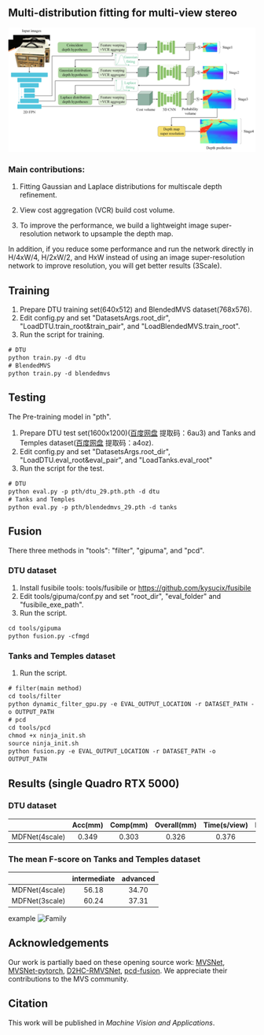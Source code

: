 ## Multi-distribution fitting for multi-view stereo
![network_4scales](imgs/network_4scales.jpg )

### Main contributions: 
1. Fitting Gaussian and Laplace distributions for multiscale depth refinement.


2. View cost aggregation (VCR) build cost volume.


3. To improve the performance, we build a lightweight
image super-resolution network to upsample the depth map.

In addition, if you reduce some performance and run the network directly in H/4xW/4, H/2xW/2, and HxW instead of using an image super-resolution network to improve resolution, you will get better results (3Scale).



## Training

1. Prepare DTU training set(640x512) and BlendedMVS dataset(768x576).
1. Edit config.py and set "DatasetsArgs.root_dir", "LoadDTU.train_root&train_pair", and "LoadBlendedMVS.train_root".
2. Run the script for training.

```
# DTU
python train.py -d dtu 
# BlendedMVS
python train.py -d blendedmvs
```

## Testing

The Pre-training model in "pth". 

1. Prepare DTU test set(1600x1200)([百度网盘](https://pan.baidu.com/s/15hZZ3eY2bSZnae5M079gIQ 
) 提取码：6au3) and Tanks and Temples dataset([百度网盘](https://pan.baidu.com/s/1pAcLFXwi_FGxQUM47JjIMw 
   ) 提取码：a4oz).
2. Edit config.py and set "DatasetsArgs.root_dir", "LoadDTU.eval_root&eval_pair", and "LoadTanks.eval_root"
3. Run the script for the test.

```
# DTU
python eval.py -p pth/dtu_29.pth.pth -d dtu
# Tanks and Temples
python eval.py -p pth/blendedmvs_29.pth -d tanks

```


## Fusion

There three methods in "tools": "filter", "gipuma", and "pcd".

### DTU dataset 

1. Install fusibile tools: tools/fusibile or https://github.com/kysucix/fusibile
2. Edit tools/gipuma/conf.py and set "root_dir", "eval_folder" and "fusibile_exe_path".
3. Run the script.

```
cd tools/gipuma
python fusion.py -cfmgd
```

### Tanks and Temples dataset

1. Run the script.

```
# filter(main method)
cd tools/filter
python dynamic_filter_gpu.py -e EVAL_OUTPUT_LOCATION -r DATASET_PATH -o OUTPUT_PATH 
# pcd
cd tools/pcd
chmod +x ninja_init.sh
source ninja_init.sh
python fusion.py -e EVAL_OUTPUT_LOCATION -r DATASET_PATH -o OUTPUT_PATH 
```

## Results (single Quadro RTX 5000)

### DTU dataset
|                       |  Acc(mm)   |  Comp(mm)  | Overall(mm) | Time(s/view) | Memory(M) |
|:---------------------:|:----------:|:----------:|:-----------:|:------------:|:----------:|
|      MDFNet(4scale)   |    0.349   |    0.303   |    0.326    |    0.376    |   4396     |

### The mean F-score on Tanks and Temples dataset
|                       | intermediate | advanced | 
|:---------------------:|:-----------:|:---------:|
|     MDFNet(4scale)    |    56.18    |    34.70  |  
|     MDFNet(3scale)    |    60.24    |    37.31  |  

example
![Family](imgs/Family.gif "Family")

## Acknowledgements

Our work is partially baed on these opening source work: [MVSNet](https://github.com/YoYo000/MVSNet), [MVSNet-pytorch](https://github.com/xy-guo/MVSNet_pytorch), [D2HC-RMVSNet](https://github.com/yhw-yhw/D2HC-RMVSNet), [pcd-fusion](https://github.com/jzhangbs/pcd-fusion).
We appreciate their contributions to the MVS community.


## Citation

This work will be published in _Machine Vision and Applications_.


<!-- If you find our code or paper helps, please cite:

```
@
```
-->